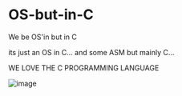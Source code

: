 # OS-but-in-C
We be OS'in but in C

its just an OS in C... and some ASM but mainly C...


WE LOVE THE C PROGRAMMING LANGUAGE 

![image](https://github.com/Flanderzz/OS-but-in-C/assets/74931751/7fc25285-e776-4753-9c66-d56919ca41bb)

